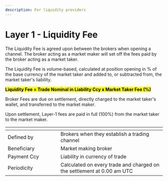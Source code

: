 ```yaml
---
description: For liquidity providers
---
```


# Layer 1 - Liquidity Fee

The Liquidity Fee is agreed upon between the brokers when opening a channel. The broker acting as a market maker will set off the fees paid by the broker acting as a market taker.

The Liquidity Fee is volume-based, calculated at position opening in % of the base currency of the market taker and added to, or subtracted from, the market taker's liability.

<mark style="background-color:yellow;">**Liquidity Fee = Trade Nominal in  Liability Ccy x Market Taker Fee (%)**</mark>

Broker Fees are due on settlement, directly charged to the market taker's wallet, and transferred to the market maker.

Upon settlement, Layer-1 fees are paid in full (100%) from the market taker to the market maker.&#x20;

<table data-header-hidden><thead><tr><th width="153"></th><th></th></tr></thead><tbody><tr><td>Defined by</td><td>Brokers when they establish a trading channel</td></tr><tr><td>Beneficiary</td><td>Market making broker</td></tr><tr><td>Payment Ccy</td><td>Liability in currency of trade</td></tr><tr><td>Periodicity</td><td>Calculated on every trade and charged on the settlement at 0.00 am UTC</td></tr></tbody></table>
